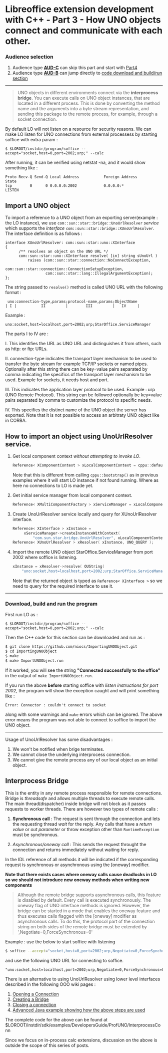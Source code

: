 # Libreoffice extension development with C++ - Part 3 - How UNO objects connect and communicate with each other.

### Audience selection

1. Audience type **[AUD-C](README.md)** can skip this part and start with [Part4](part4.md)
2. Audience type **[AUD-B](README.md)** can jump directly to [code download and build/run section](#buildsec)

___

> UNO objects in different environments connect via the **interprocess bridge**. You can execute calls on UNO object instances, that are located in a different process. This is done by converting the method name and the arguments into a byte stream representation, and sending this package to the remote process, for example, through a socket connection.

By default LO will not listen on a resource for security reasons. We can make LO listen for UNO connections from external processess by
starting soffice with extra param :
```
$ $LOROOT/instdir/program/soffice --accept="socket,host=0,port=2002;urp;" --calc
```

After running, it can be verified using netstat -na, and it would show something like :

```
Proto Recv-Q Send-Q Local Address           Foreign Address         State      
tcp        0      0 0.0.0.0:2002            0.0.0.0:*               LISTEN
```

## Import a UNO object

To import a reference to a UNO object from an exporting server(example : the LO instance), we use `com::sun::star::bridge::UnoUrlResolver` *service*
which supports the *interface* `com::sun::star::bridge::XUnoUrlResolver`. The interface definition is as follows :

```
interface XUnoUrlResolver: com::sun::star::uno::XInterface
{
      /** resolves an object on the UNO URL */
      com::sun::star::uno::XInterface resolve( [in] string sUnoUrl )  
          raises (com::sun::star::connection::NoConnectException,  
                  com::sun::star::connection::ConnectionSetupException,  
                  com::sun::star::lang::IllegalArgumentException); 
};
```

The string passed to `resolve()` method is called UNO URL with the following format :
```
 uno:connection-type,params;protocol-name,params;ObjectName
| I |           II         |        III         |   IV     |
```
Example :

```
uno:socket,host=localhost,port=2002;urp;StarOffice.ServiceManager
```
The parts I to IV are :

I. This identifies the URL as UNO URL and distinguishes it from others, such as http: or ftp: URLs.

II. connection-type indicates the transport layer mechanism to be used to transfer the byte stream for example TCP/IP sockets or named pipes. Optionally after this string there can be key=value pairs separated by comma indicating the specifics of the transport layer mechanism to be used. Example for sockets, it needs host and port.

III. This indicates the application layer protocol to be used. Example : urp (UNO Remote Protocol). This string can be followed optionally be key=value pairs separated by comma to customize the protocol to specific needs.

IV. This specifies the distinct name of the UNO object the server has exported. Note that it is not possible to access an arbitraty UNO object like in CORBA.

## How to import an object using UnoUrlResolver service.

1. Get local component context *without attempting to invoke LO*.
   ```cpp
   Reference< XComponentContext > xLocalComponentContext = cppu::defaultBootstrap_InitialComponentContext();
   ```
   Note that this is different from calling `cppu::bootstrap()` as in previous examples where it will start LO instance if not found running.
   Where as here no connections to LO is made yet.

2. Get initial service manager from local component context.
   ```cpp
   Reference< XMultiComponentFactory > xServiceManager = xLocalComponentContext->getServiceManager();
   ```

3. Create UnoUrlResolver service locally and query for XUnoUrlResolver interface.
   ```cpp
   Reference< XInterface > xInstance =
        xServiceManager->createInstanceWithContext(
            "com.sun.star.bridge.UnoUrlResolver", xLocalComponentContext );
   Reference< XUnoUrlResolver > xResolver( xInstance, UNO_QUERY );
   ```

4. Import the remote UNO object StarOffice.ServiceManager from port 2002 where soffice is listening.
   ```cpp
   xInstance = xResolver->resolve( OUString(
       "uno:socket,host=localhost,port=2002;urp;StarOffice.ServiceManager" ) );
   ```
   Note that the returned object is typed as `Reference< XInterface >` so we need to query for the required interface to use it.

___

### <a name="buildsec"></a>Download, build and run the program

First run LO as :

```
$ $LOROOT/instdir/program/soffice --accept="socket,host=0,port=2002;urp;" --calc
```

Then the C++ code for this section can be downloaded and run as :

```bash
$ git clone https://github.com/niocs/ImportingUNOObject.git
$ cd ImportingUNOObject
$ make
$ make ImportUNOObject.run
```

If it worked, you will see the string **"Connected successfully to the office"** in the output of `make ImportUNOObject.run`.

If you run the above **before** starting soffice with *listen instructions for port 2002*, the program will show the exception caught and will print something like :
```
Error: Connector : couldn't connect to socket
```
along with some warnings and `make` errors which can be ignored. The above error means the program was not able to connect to soffice to import the UNO object.

___

Usage of UnoUrlResolver has some disadvantages :
1. We won't be notified when brige terminates.
2. We cannot close the underlying interprocess connection.
3. We cannot give the remote process any of our local object as an initial object.

## Interprocess Bridge
This is the entity in any remote process responsible for remote connections. Bridge is *threadsafe* and allows multiple threads to execute remote calls.
The main thread(dispatcher) inside bridge will not block as it passes requests to worker threads. There are however two types of remote calls :
1. **Synchronous call** : The request is sent through the connection and lets the requesting thread *wait* for the reply. Any calls that have a
   *return value* or *out parameter* or throw exception other than `RuntimeException` must be synchronous.

2. *Asynchronous/oneway call* : This sends the request throught the connection and returns immediately without waiting for reply.

In the IDL reference of all methods it will be indicated if the corresponding request is synchronous or asynchronous using the [oneway] modifier.

**Note that there exists cases where oneway calls cause deadlocks in LO so we should not introduce new oneway methods when writing new components**

> Although the remote bridge supports asynchronous calls, this feature is disabled by default. Every call is executed synchronously. The oneway flag of UNO interface methods is ignored. However, the bridge can be started in a mode that enables the oneway feature and thus executes calls flagged with the [oneway] modifier as asynchronous calls. To do this, the protocol part of the connection string on both sides of the remote bridge must be extended by ',Negotiate=0,ForceSynchronous=0'

Example : use the below to start soffice with listening
```bash
$ soffice --accept="socket,host=0,port=2002;urp,Negotiate=0,ForceSynchronous=0;" --calc
```
and use the following UNO URL for connecting to soffice.
```
"uno:socket,host=localhost,port=2002;urp,Negotiate=0,ForceSynchronous=0;StarOffice.ServiceManager"
```

There is an alternative to using UnoUrlResolver using lower level interfaces described in the following OOO wiki pages :
1. [Opening a Connection](https://wiki.openoffice.org/wiki/Documentation/DevGuide/ProUNO/Opening_a_Connection)
2. [Creating a Bridge](https://wiki.openoffice.org/wiki/Documentation/DevGuide/ProUNO/Creating_the_Bridge)
3. [Closing a connection](https://wiki.openoffice.org/wiki/Documentation/DevGuide/ProUNO/Closing_a_Connection)
4. [Advanced Java example showing how the above steps are used](https://wiki.openoffice.org/wiki/Documentation/DevGuide/ProUNO/Example:_A_Connection_Aware_Client)

The complete code for the above can be found at $LOROOT/instdir/sdk/examples/DevelopersGuide/ProfUNO/InterprocessConn

Since we focus on in-process calc extensions, discussion on the above is outside the scope of this series of posts.


